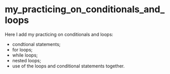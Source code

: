 # my_practicing_on_conditionals_and_loops

Here I add my practicing on conditionals and loops:
- condtional statements;
- for loops;
- while loops;
- nested loops;
- use of the loops and conditional statements together.
